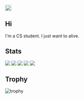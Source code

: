 <p align="left">
  <a href="https://github.com/kanade-o">
    <img height="20" src="https://komarev.com/ghpvc/?username=kanade-o" />
  </a>
</p>

## Hi 
I'm a CS student. 
I just want to alive. 

## Stats
![](http://github-profile-summary-cards.vercel.app/api/cards/profile-details?username=kanade-o&theme=gruvbox)
![](http://github-profile-summary-cards.vercel.app/api/cards/repos-per-language?username=kanade-o&theme=gruvbox)
![](http://github-profile-summary-cards.vercel.app/api/cards/most-commit-language?username=kanade-o&theme=gruvbox)
![](http://github-profile-summary-cards.vercel.app/api/cards/stats?username=kanade-o&theme=gruvbox)
![](http://github-profile-summary-cards.vercel.app/api/cards/productive-time?username=kanade-o&theme=gruvbox&utcOffset=9)

## Trophy
![trophy](https://github-profile-trophy.vercel.app/?username=kanade-o&theme=gruvbox)
